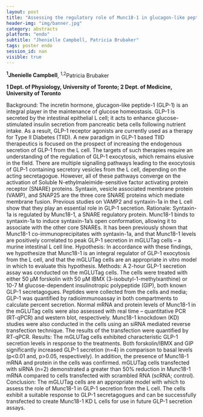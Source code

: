```yaml
---
layout: post
title: "Assessing the regulatory role of Munc18-1 in glucagon-like peptide-1 secretion from the intestinal L cell "
header-img: "img/banner.jpg"
category: abstracts
platform: "endo"
subtitle: "Jhenielle Campbell, Patricia Brubaker"
tags: poster endo
session_id: nan
visible: true
---
```

**<sup>1</sup>Jhenielle Campbell**, <sup>1,2</sup>Patricia Brubaker

__1 Dept. of Physiology, University of Toronto; 2 Dept. of Medicine, University of Toronto__

Background: The incretin hormone, glucagon-like peptide-1 (GLP-1) is an integral player in the maintenance of glucose homeostasis. GLP-1 is secreted by the intestinal epithelial L cell; it acts to enhance glucose-stimulated insulin secretion from pancreatic beta cells following nutrient intake. As a result, GLP-1 receptor agonists are currently used as a therapy for Type II Diabetes (TIID). A new paradigm in GLP-1 based TIID therapeutics is focused on the prospect of increasing the endogenous secretion of GLP-1 from the L cell. The targets of such therapies require an understanding of the regulation of GLP-1 exocytosis, which remains elusive in the field. There are multiple signalling pathways leading to the exocytosis of GLP-1 containing secretory vesicles from the L cell, depending on the acting secretagogue. However, all of these pathways converge on the activation of Soluble N-ethylmaleimide-sensitive factor activating protein receptor (SNARE) proteins. Syntaxin, vesicle associated membrane protein (VAMP), and SNAP25 are the three core SNARE proteins which mediate membrane fusion. Previous studies on VAMP2 and syntaxin-1a in the L cell show that they play an essential role in GLP-1 secretion. 
Rationale: Syntaxin-1a is regulated by Munc18-1, a SNARE regulatory protein. Munc18-1 binds to syntaxin-1a to induce syntaxin-1a’s open conformation, allowing it to associate with the other core SNAREs. It has been previously shown that Munc18-1 co-immunoprecipitates with syntaxin-1a, and that Munc18-1 levels are positively correlated to peak GLP-1 secretion in mGLUTag cells – a murine intestinal L cell line. 
Hypothesis: In accordance with these findings, we hypothesize that Munc18-1 is an integral regulator of GLP-1 exocytosis from the L cell, and that the mGLUTag cells are an appropriate in vitro model in which to evaluate this hypothesis. 
Methods: A 2-hour GLP-1 secretion assay was conducted on the mGLUTag cells. The cells were treated with either 50 µM forskolin with 50 µM IBMX (3-isobutyl-1-methylxanthine) or 10-7 M glucose-dependent insulinotropic polypeptide (GIP), both known GLP-1 secretagogues. Peptides were collected from the cells and media; GLP-1 was quantified by radioimmunoassay in both compartments to calculate percent secretion. Normal mRNA and protein levels of Munc18-1 in the mGLUTag cells were also assessed with real time – quantitative PCR (RT-qPCR) and western blot, respectively. Munc18-1 knockdown (KD) studies were also conducted in the cells using an siRNA mediated reverse transfection technique. The results of the transfection were quantified by RT-qPCR. 
Results: The mGLUTag cells exhibited characteristic GLP-1 secretion levels in response to the treatments. Both forskolin/IBMX and GIP significantly increased GLP-1 secretion (n=4) in comparison to basal levels (p<0.01 and, p>0.05, respectively). In addition, the presence of Munc18-1 mRNA and protein in the cells was confirmed. mGLUTag cells transfected with siRNA (n=2) demonstrated a greater than 50% reduction in Munc18-1 mRNA compared to cells transfected with scrambled RNA (scRNA; control). 
Conclusion: The mGLUTag cells are an appropriate model with which to assess the role of Munc18-1 in GLP-1 secretion from the L cell. The cells exhibit a suitable response to GLP-1 secretagogues and can be successfully transfected to create Munc18-1 KD L cells for use in future GLP-1 secretion assays. 

